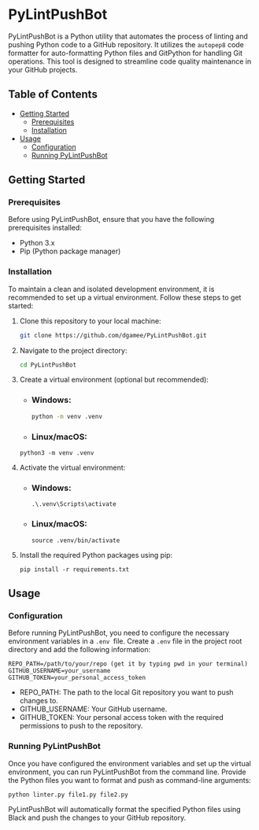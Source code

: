 # PyLintPushBot

PyLintPushBot is a Python utility that automates the process of linting and pushing Python code to a GitHub repository. It utilizes the `autopep8` code formatter for auto-formatting Python files and GitPython for handling Git operations. This tool is designed to streamline code quality maintenance in your GitHub projects.

## Table of Contents

- [Getting Started](#getting-started)
  - [Prerequisites](#prerequisites)
  - [Installation](#installation)
- [Usage](#usage)
  - [Configuration](#configuration)
  - [Running PyLintPushBot](#running-pylintpushbot)

## Getting Started

### Prerequisites

Before using PyLintPushBot, ensure that you have the following prerequisites installed:

- Python 3.x
- Pip (Python package manager)

### Installation

To maintain a clean and isolated development environment, it is recommended to set up a virtual environment. Follow these steps to get started:

1. Clone this repository to your local machine:

   ```bash
   git clone https://github.com/dgamee/PyLintPushBot.git
2. Navigate to the project directory:

    ```bash
    cd PyLintPushBot
3. Create a virtual environment (optional but recommended):
    - ### Windows:
      ```bash
      python -m venv .venv
      ```

    - ### Linux/macOS:
     ```shell
    python3 -m venv .venv
4. Activate the virtual environment:
    - ### Windows:
      ```shell
      .\.venv\Scripts\activate
      ```

   - ### Linux/macOS:
     ```shell
     source .venv/bin/activate
5. Install the required Python packages using pip:
    ```shell
    pip install -r requirements.txt
## Usage

### Configuration
Before running PyLintPushBot, you need to configure the necessary environment variables in a `.env `file. Create a ``.env`` file in the project root directory and add the following information:

```shell
REPO_PATH=/path/to/your/repo (get it by typing pwd in your terminal)
GITHUB_USERNAME=your_username
GITHUB_TOKEN=your_personal_access_token
```
- REPO_PATH: The path to the local Git repository you want to push changes to.
- GITHUB_USERNAME: Your GitHub username.
- GITHUB_TOKEN: Your personal access token with the required permissions to push to the repository.

### Running PyLintPushBot
Once you have configured the environment variables and set up the virtual environment, you can run PyLintPushBot from the command line. Provide the Python files you want to format and push as command-line arguments:

```
python linter.py file1.py file2.py
```
PyLintPushBot will automatically format the specified Python files using Black and push the changes to your GitHub repository.